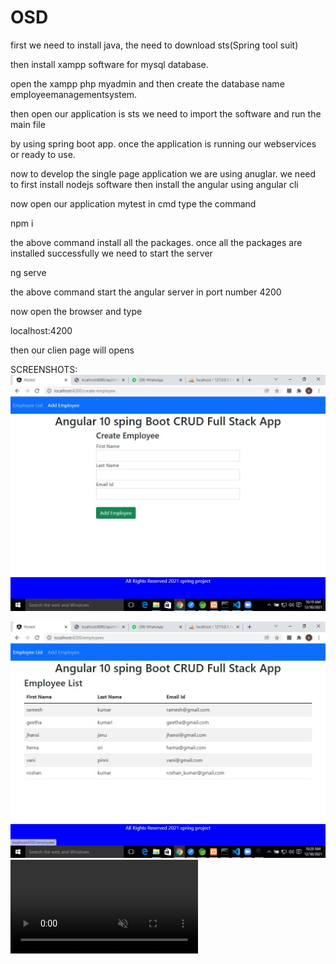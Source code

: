 # OSD


first we need to install java, the need to download sts(Spring tool suit)

then install xampp software for mysql database.

open the xampp php myadmin and then create the database name employeemanagementsystem.

then open our application is sts we need to import the software and run the main file

by using spring boot app.
once the application is running our webservices or ready to use.

now to develop the single page application we are using anuglar.
we need to first install nodejs software
then install the angular using angular cli

now open our application mytest in cmd type the command

npm i 

the above command install all the packages.
once all the packages are installed successfully we need to start the server

ng serve

the above command start the angular server in port number 4200

now open the browser and type

localhost:4200

then our clien page will opens

SCREENSHOTS:
<img src="screenshot-0.jpeg" alt="screenshot" style="max-width: 100%;">

<img src="screenshot-1.jpeg" alt="screenshot" style="max-width: 100%;">



<video src="https://github.com/Vyshnaviiii/OSD/blob/main/oosd execution.mp4" controls="controls" muted="muted" class="d-block rounded-bottom-2 width-fit" style="max-height:640px;">
  </video>
